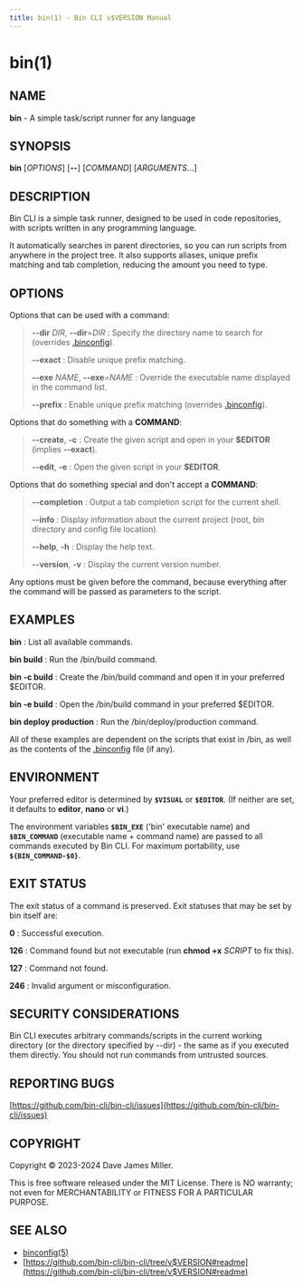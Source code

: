 ```yaml
---
title: bin(1) - Bin CLI v$VERSION Manual
---
```


# bin(1)

## NAME

**bin** - A simple task/script runner for any language

## SYNOPSIS

**bin** [_OPTIONS_] [**--**] [_COMMAND_] [_ARGUMENTS_...]

## DESCRIPTION

Bin CLI is a simple task runner, designed to be used in code repositories, with  scripts written in any programming language.

It automatically searches in parent directories, so you can run scripts from anywhere in the project tree. It also supports aliases, unique prefix matching and tab completion, reducing the amount you need to type.

## OPTIONS

Options that can be used with a command:

> **--dir** _DIR_, **--dir**=_DIR_
> : Specify the directory name to search for (overrides [.binconfig](binconfig.5.html)).
>
> **--exact**
> : Disable unique prefix matching.
>
> **--exe** _NAME_, **--exe**=_NAME_
> : Override the executable name displayed in the command list.
>
> **--prefix**
> : Enable unique prefix matching (overrides [.binconfig](binconfig.5.html)).

Options that do something with a **COMMAND**:

> **--create**, **-c**
> : Create the given script and open in your **$EDITOR** (implies **--exact**).
>
> **--edit**, **-e**
> : Open the given script in your **$EDITOR**.

Options that do something special and don't accept a **COMMAND**:

> **--completion**
> : Output a tab completion script for the current shell.
>
> **--info**
> : Display information about the current project (root, bin directory and config file location).
>
> **--help**, **-h**
> : Display the help text.
>
> **--version**, **-v**
> : Display the current version number.

Any options must be given before the command, because everything after the command will be passed as parameters to the script.

## EXAMPLES

**bin**
: List all available commands.

**bin build**
: Run the <root>/bin/build command.

**bin -c build**
: Create the <root>/bin/build command and open it in your preferred $EDITOR.

**bin -e build**
: Open the <root>/bin/build command in your preferred $EDITOR.

**bin deploy production**
: Run the <root>/bin/deploy/production command.

All of these examples are dependent on the scripts that exist in <root>/bin, as well as the contents of the [.binconfig](binconfig.5.html) file (if any).

## ENVIRONMENT

Your preferred editor is determined by **`$VISUAL`** or **`$EDITOR`**. (If neither are set, it defaults to **editor**, **nano** or **vi**.)

The environment variables **`$BIN_EXE`** ('bin' executable name) and **`$BIN_COMMAND`** (executable name + command name) are passed to all commands executed by Bin CLI. For maximum portability, use **`${BIN_COMMAND-$0}`**.

## EXIT STATUS

The exit status of a command is preserved. Exit statuses that may be set by bin itself are:

**0**
: Successful execution.

**126**
: Command found but not executable (run **chmod +x** _SCRIPT_ to fix this).

**127**
: Command not found.

**246**
: Invalid argument or misconfiguration.

## SECURITY CONSIDERATIONS

Bin CLI executes arbitrary commands/scripts in the current working directory (or the directory specified by --dir) - the same as if you executed them directly. You should not run commands from untrusted sources.

## REPORTING BUGS

[https://github.com/bin-cli/bin-cli/issues](https://github.com/bin-cli/bin-cli/issues)

## COPYRIGHT

Copyright © 2023-2024 Dave James Miller.

This is free software released under the MIT License. There is NO warranty; not even for MERCHANTABILITY or FITNESS FOR A PARTICULAR PURPOSE.

## SEE ALSO

* [binconfig(5)](binconfig.5.html)
* [https://github.com/bin-cli/bin-cli/tree/v$VERSION#readme](https://github.com/bin-cli/bin-cli/tree/v$VERSION#readme)
